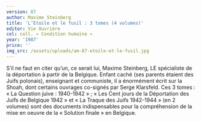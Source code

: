 ```yaml
---
version: 87
author: Maxime Steinberg
title: 'L’Etoile et le fusil : 3 tomes (4 volumes)'
editor: Vie Ouvrière
col: coll. « Condition humaine »
year: '1987'
price: ''
img_src: /assets/uploads/am-87-etoile-et-le-fusil.jpg
---
```

S’il ne faut en citer qu’un, ce serait lui, Maxime Steinberg, LE spécialiste
 de la déportation à partir de la Belgique. Enfant caché (ses parents
 étaient des Juifs polonais), enseignant et communiste, il a énormément
 écrit sur la Shoah, dont certains ouvrages co-signés par Serge Klarsfeld.
 Ces 3 tomes : « La Question juive : 1940-1942 » ; « Les Cent jours de
 la Déportation des Juifs de Belgique 1942 » et « La Traque des Juifs
 1942-1944 » (en 2 volumes) sont des documents indispensables pour
 la compréhension de la mise en oeuvre de la « Solution finale » en
 Belgique.
